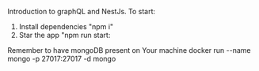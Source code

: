 Introduction to graphQL and NestJs.
To start:
  1. Install dependencies "npm i"
  2. Star the app "npm run start:

Remember to have mongoDB present on Your machine
docker run --name mongo -p 27017:27017 -d mongo
